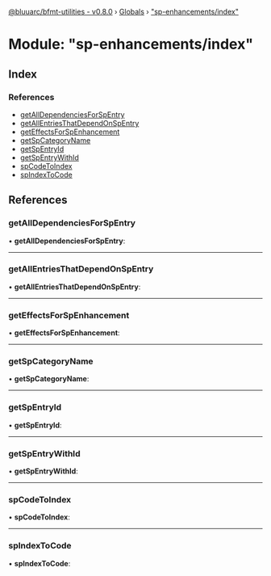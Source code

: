 [@bluuarc/bfmt-utilities - v0.8.0](../README.md) › [Globals](../globals.md) › ["sp-enhancements/index"](_sp_enhancements_index_.md)

# Module: "sp-enhancements/index"

## Index

### References

* [getAllDependenciesForSpEntry](_sp_enhancements_index_.md#getalldependenciesforspentry)
* [getAllEntriesThatDependOnSpEntry](_sp_enhancements_index_.md#getallentriesthatdependonspentry)
* [getEffectsForSpEnhancement](_sp_enhancements_index_.md#geteffectsforspenhancement)
* [getSpCategoryName](_sp_enhancements_index_.md#getspcategoryname)
* [getSpEntryId](_sp_enhancements_index_.md#getspentryid)
* [getSpEntryWithId](_sp_enhancements_index_.md#getspentrywithid)
* [spCodeToIndex](_sp_enhancements_index_.md#spcodetoindex)
* [spIndexToCode](_sp_enhancements_index_.md#spindextocode)

## References

###  getAllDependenciesForSpEntry

• **getAllDependenciesForSpEntry**:

___

###  getAllEntriesThatDependOnSpEntry

• **getAllEntriesThatDependOnSpEntry**:

___

###  getEffectsForSpEnhancement

• **getEffectsForSpEnhancement**:

___

###  getSpCategoryName

• **getSpCategoryName**:

___

###  getSpEntryId

• **getSpEntryId**:

___

###  getSpEntryWithId

• **getSpEntryWithId**:

___

###  spCodeToIndex

• **spCodeToIndex**:

___

###  spIndexToCode

• **spIndexToCode**:

